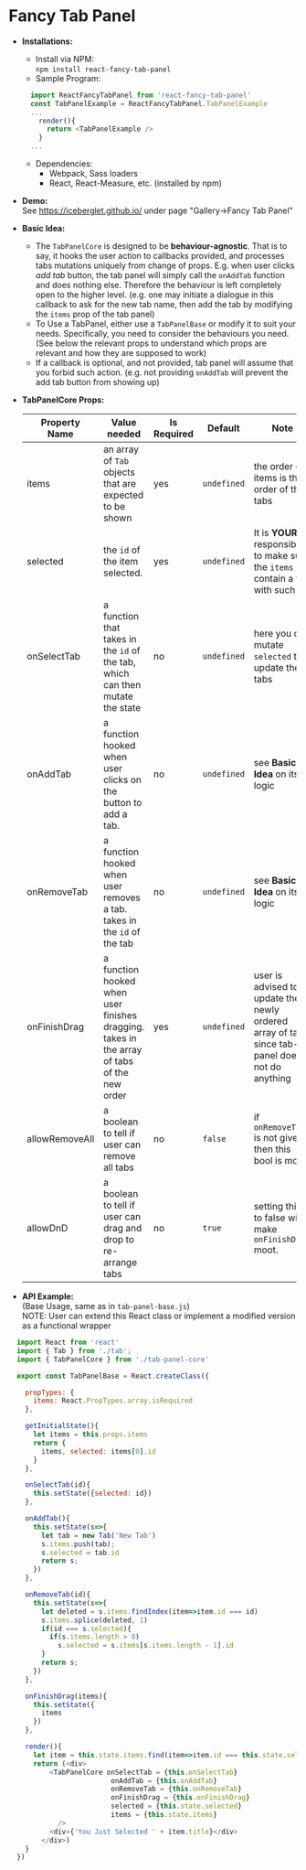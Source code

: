 Fancy Tab Panel
==============================================

- **Installations:**
  - Install via NPM:  
  `npm install react-fancy-tab-panel`
  - Sample Program:  
  ```javascript
    import ReactFancyTabPanel from 'react-fancy-tab-panel'
    const TabPanelExample = ReactFancyTabPanel.TabPanelExample
    ...
      render(){
        return <TabPanelExample />
      }
    ...
  ```
  - Dependencies:  
    - Webpack, Sass loaders
    - React, React-Measure, etc. (installed by npm)

- **Demo:**  
  See https://iceberglet.github.io/ under page "Gallery->Fancy Tab Panel"

- **Basic Idea:**   
  - The `TabPanelCore` is designed to be **behaviour-agnostic**. That is to say, it hooks the user action to callbacks provided, and processes tabs mutations uniquely from change of props. E.g. when user clicks *add tab* button, the tab panel will simply call the `onAddTab` function and does nothing else. Therefore the behaviour is left completely open to the higher level. (e.g. one may initiate a dialogue in this callback to ask for the new tab name, then add the tab by modifying the `items` prop of the tab panel)
  - To Use a TabPanel, either use a `TabPanelBase` or modify it to suit your needs. Specifically, you need to consider the behaviours you need. (See below the relevant props to understand which props are relevant and how they are supposed to work)
  - If a callback is optional, and not provided, tab panel will assume that you forbid such action. (e.g. not providing `onAddTab` will prevent the add tab button from showing up)  

- **TabPanelCore Props:**   

  Property Name | Value needed | Is Required | Default | Note
  ------------- | ------------ | ----------- | ------- | ----
  items         | an array of `Tab` objects that are expected to be shown | yes | `undefined` | the order of items is the order of the tabs
  selected      | the `id` of the item selected. | yes | `undefined` | It is **YOUR** responsibility to make sure the `items` do contain a tab with such ID!
  onSelectTab   | a function that takes in the `id` of the tab, which can then mutate the state | no | `undefined` | here you can mutate `selected` to update the tabs
  onAddTab      | a function hooked when user clicks on the button to add a tab. | no | `undefined` | see **Basic Idea** on its logic
  onRemoveTab   | a function hooked when user removes a tab. takes in the `id` of the tab | no | `undefined` | see **Basic Idea** on its logic
  onFinishDrag  | a function hooked when user finishes dragging. takes in the array of tabs of the new order | yes | `undefined` | user is advised to update the newly ordered array of tabs, since tab-panel does not do anything
  allowRemoveAll | a boolean to tell if user can remove all tabs | no | `false` | if `onRemoveTab` is not given, then this bool is moot.
  allowDnD      | a boolean to tell if user can drag and drop to re-arrange tabs | no | `true` | setting this to false will make `onFinishDrag` moot.

- **API Example:**   
(Base Usage, same as in `tab-panel-base.js`)  
NOTE: User can extend this React class or implement a modified version as a functional wrapper
```javascript
  import React from 'react'
  import { Tab } from './tab';
  import { TabPanelCore } from './tab-panel-core'

  export const TabPanelBase = React.createClass({

    propTypes: {
      items: React.PropTypes.array.isRequired
    },

    getInitialState(){
      let items = this.props.items
      return {
        items, selected: items[0].id
      }
    },

    onSelectTab(id){
      this.setState({selected: id})
    },

    onAddTab(){
      this.setState(s=>{
        let tab = new Tab('New Tab')
        s.items.push(tab);
        s.selected = tab.id
        return s;
      })
    },

    onRemoveTab(id){
      this.setState(s=>{
        let deleted = s.items.findIndex(item=>item.id === id)
        s.items.splice(deleted, 1)
        if(id === s.selected){
          if(s.items.length > 0)
            s.selected = s.items[s.items.length - 1].id
        }
        return s;
      })
    },

    onFinishDrag(items){
      this.setState({
        items
      })
    },

    render(){
      let item = this.state.items.find(item=>item.id === this.state.selected) || {};
      return (<div>
          <TabPanelCore onSelectTab = {this.onSelectTab}
                         onAddTab = {this.onAddTab}
                         onRemoveTab = {this.onRemoveTab}
                         onFinishDrag = {this.onFinishDrag}
                         selected = {this.state.selected}
                         items = {this.state.items}
            />
          <div>{'You Just Selected ' + item.title}</div>
        </div>)
    }
  })
```
